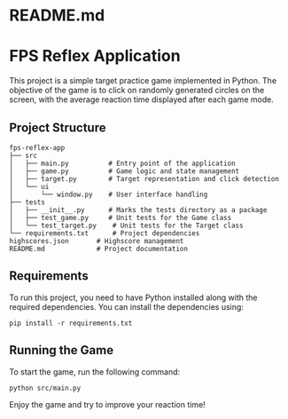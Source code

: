 # README.md

# FPS Reflex Application

This project is a simple target practice game implemented in Python. The objective of the game is to click on randomly generated circles on the screen, with the average reaction time displayed after each game mode.

## Project Structure

```
fps-reflex-app
├── src
│   ├── main.py          # Entry point of the application
│   ├── game.py          # Game logic and state management
│   ├── target.py        # Target representation and click detection
│   └── ui
│       └── window.py    # User interface handling
├── tests
│   ├── __init__.py      # Marks the tests directory as a package
│   ├── test_game.py     # Unit tests for the Game class
│   └── test_target.py    # Unit tests for the Target class
└── requirements.txt      # Project dependencies
highscores.json       # Highscore management
README.md             # Project documentation
```

## Requirements

To run this project, you need to have Python installed along with the required dependencies. You can install the dependencies using:

```
pip install -r requirements.txt
```

## Running the Game

To start the game, run the following command:

```
python src/main.py
```

Enjoy the game and try to improve your reaction time!